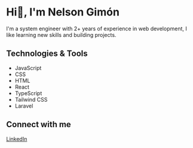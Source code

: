 # Hi👋, I'm Nelson Gimón

I'm a system engineer with 2+ years of experience in web development, I like learning new skills and building projects.


## Technologies & Tools

- JavaScript
- CSS
- HTML
- React
- TypeScript
- Tailwind CSS
- Laravel

## Connect with me

[LinkedIn](https://www.linkedin.com/in/nelson-gimon/)
